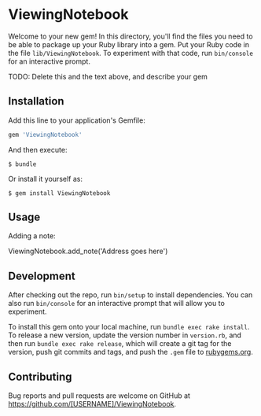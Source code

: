 # ViewingNotebook

Welcome to your new gem! In this directory, you'll find the files you need to be able to package up your Ruby library into a gem. Put your Ruby code in the file `lib/ViewingNotebook`. To experiment with that code, run `bin/console` for an interactive prompt.

TODO: Delete this and the text above, and describe your gem

## Installation

Add this line to your application's Gemfile:

```ruby
gem 'ViewingNotebook'
```

And then execute:

    $ bundle

Or install it yourself as:

    $ gem install ViewingNotebook

## Usage
Adding a note:

ViewingNotebook.add_note('Address goes here')

## Development

After checking out the repo, run `bin/setup` to install dependencies. You can also run `bin/console` for an interactive prompt that will allow you to experiment.

To install this gem onto your local machine, run `bundle exec rake install`. To release a new version, update the version number in `version.rb`, and then run `bundle exec rake release`, which will create a git tag for the version, push git commits and tags, and push the `.gem` file to [rubygems.org](https://rubygems.org).

## Contributing

Bug reports and pull requests are welcome on GitHub at https://github.com/[USERNAME]/ViewingNotebook.
